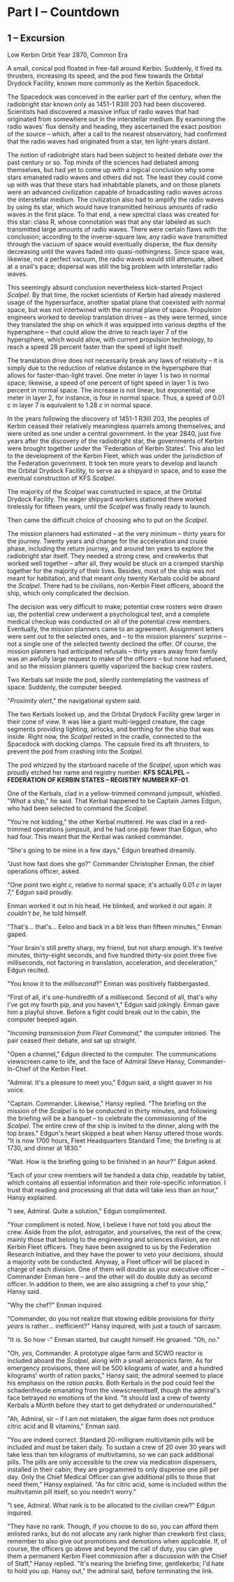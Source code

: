 # Part I – Countdown

## 1 – Excursion

Low Kerbin Orbit
Year 2870, Common Era

A small, conical pod floated in free-fall around Kerbin. Suddenly, it fired its thrusters, increasing its speed, and the pod flew towards the Orbital Drydock Facility, known more commonly as the Kerbin Spacedock.

The Spacedock was conceived in the earlier part of the century, when the radiobright star known only as 1451-1 R3III 203 had been discovered. Scientists had discovered a massive influx of radio waves that had originated from somewhere out in the interstellar medium. By examining the radio waves&#39; flux density and heading, they ascertained the exact position of the source – which, after a call to the nearest observatory, had confirmed that the radio waves had originated from a star, ten light-years distant.

The notion of radiobright stars had been subject to heated debate over the past century or so. Top minds of the sciences had debated among themselves, but had yet to come up with a logical conclusion why some stars emanated radio waves and others did not. The least they could come up with was that these stars had inhabitable planets, and on those planets were an advanced civilization capable of broadcasting radio waves across the interstellar medium. The civilization also had to amplify the radio waves by using its star, which would have transmitted heinous amounts of radio waves in the first place. To that end, a new spectral class was created for this star: class R, whose connotation was that any star labeled as such transmitted large amounts of radio waves. There were certain flaws with the conclusion; according to the inverse-square law, any radio wave transmitted through the vacuum of space would eventually disperse, the flux density decreasing until the waves faded into quasi-nothingness. Since space was, likewise, not a perfect vacuum, the radio waves would still attenuate, albeit at a snail&#39;s pace; dispersal was still the big problem with interstellar radio waves.

This seemingly absurd conclusion nevertheless kick-started Project _Scalpel_. By that time, the rocket scientists of Kerbin had already mastered usage of the hypersurface, another spatial plane that coexisted with normal space, but was not intertwined with the normal plane of space. Propulsion engineers worked to develop translation drives – as they were termed, since they translated the ship on which it was equipped into various depths of the hypersphere – that could allow the drive to reach layer 7 of the hypersphere, which would allow, with current propulsion technology, to reach a speed 28 percent faster than the speed of light itself.

The translation drive does not necessarily break any laws of relativity – it is simply due to the reduction of relative distance in the hypersphere that allows for faster-than-light travel. One meter in layer 1 is two in normal space; likewise, a speed of one percent of light speed in layer 1 is two percent in normal space. The increase is not linear, but exponential; one meter in layer 2, for instance, is four in normal space. Thus, a speed of 0.01 _c_ in layer 7 is equivalent to 1.28 _c_ in normal space.

In the years following the discovery of 1451-1 R3III 203, the peoples of Kerbin ceased their relatively meaningless quarrels among themselves, and were united as one under a central government. In the year 2840, just five years after the discovery of the radiobright star, the governments of Kerbin were brought together under the &#39;Federation of Kerbin States&#39;. This also led to the development of the Kerbin Fleet, which was under the jurisdiction of the Federation government. It took ten more years to develop and launch the Orbital Drydock Facility, to serve as a shipyard in space, and to ease the eventual construction of KFS _Scalpel_.

The majority of the _Scalpel_ was constructed in space, at the Orbital Drydock Facility. The eager shipyard workers stationed there worked tirelessly for fifteen years, until the _Scalpel_ was finally ready to launch.

Then came the difficult choice of choosing who to put on the _Scalpel_.

The mission planners had estimated – at the very minimum – thirty years for the journey. Twenty years and change for the acceleration and cruise phase, including the return journey, and around ten years to explore the radiobright star itself. They needed a strong crew, and crewkerbs that worked well together – after all, they would be stuck on a cramped starship together for the majority of their lives. Besides, most of the ship was not meant for habitation, and that meant only twenty Kerbals could be aboard the _Scalpel_. There had to be civilians, non-Kerbin Fleet officers, aboard the ship, which only complicated the decision.

The decision was very difficult to make; potential crew rosters were drawn up, the potential crew underwent a psychological test, and a complete medical checkup was conducted on all of the potential crew members. Eventually, the mission planners came to an agreement. Assignment letters were sent out to the selected ones, and – to the mission planners&#39; surprise – not a single one of the selected twenty declined the offer. Of course, the mission planners had anticipated refusals – thirty years away from family was an awfully large request to make of the officers – but none had refused, and so the mission planners quietly vaporized the backup crew rosters.

Two Kerbals sat inside the pod, silently contemplating the vastness of space. Suddenly, the computer beeped.

&quot;_Proximity alert_,&quot; the navigational system said.

The two Kerbals looked up, and the Orbital Drydock Facility grew larger in their cone of view. It was like a giant multi-legged creature, the cage segments providing lighting, airlocks, and berthing for the ship that was inside. Right now, the _Scalpel_ rested in the cradle, connected to the Spacedock with docking clamps. The capsule fired its aft thrusters, to prevent the pod from crashing into the _Scalpel_.

The pod whizzed by the starboard nacelle of the _Scalpel_, upon which was proudly etched her name and registry number: **KFS**  **SCALPEL**  **– FEDERATION OF KERBIN STATES – REGISTRY NUMBER KF-01**.

One of the Kerbals, clad in a yellow-trimmed command jumpsuit, whistled. &quot;_What_ a ship,&quot; he said. That Kerbal happened to be Captain James Edgun, who had been selected to command the _Scalpel_.

&quot;You&#39;re not kidding,&quot; the other Kerbal muttered. He was clad in a red-trimmed operations jumpsuit, and he had one pip fewer than Edgun, who had four. This meant that the Kerbal was ranked commander.

&quot;She&#39;s going to be mine in a few days,&quot; Edgun breathed dreamily.

&quot;Just how fast does she go?&quot; Commander Christopher Enman, the chief operations officer, asked.

&quot;One point two eight _c,_ relative to normal space; it&#39;s actually 0.01 _c_ in layer 7,&quot; Edgun said proudly.

Enman worked it out in his head. He blinked, and worked it out again. _It couldn&#39;t be_, he told himself.

&quot;That&#39;s... that&#39;s... Eeloo and back in a bit less than fifteen minutes,&quot; Enman gaped.

&quot;Your brain&#39;s still pretty sharp, my friend, but not sharp enough. It&#39;s twelve minutes, thirty-eight seconds, and five hundred thirty-six point three five milliseconds, not factoring in translation, acceleration, and deceleration,&quot; Edgun recited.

&quot;You know it to the _millisecond_?&quot; Enman was positively flabbergasted.

&quot;First of all, it&#39;s one-hundredth of a millisecond. Second of all, that&#39;s why I&#39;ve got my fourth pip, and you haven&#39;t,&quot; Edgun said jokingly. Enman gave him a playful shove. Before a fight could break out in the cabin, the computer beeped again.

&quot;_Incoming transmission from Fleet Command_,&quot; the computer intoned. The pair ceased their debate, and sat up straight.

&quot;Open a channel,&quot; Edgun directed to the computer. The communications viewscreen came to life, and the face of Admiral Steve Hansy, Commander-In-Chief of the Kerbin Fleet.

&quot;Admiral. It&#39;s a pleasure to meet you,&quot; Edgun said, a slight quaver in his voice.

&quot;Captain. Commander. Likewise,&quot; Hansy replied. &quot;The briefing on the mission of the _Scalpel_ is to be conducted in thirty minutes, and following the briefing will be a banquet – to celebrate the commissioning of the _Scalpel_. The entire crew of the ship is invited to the dinner, along with the top brass.&quot; Edgun&#39;s heart skipped a beat when Hansy uttered those words. &quot;It is now 1700 hours, Fleet Headquarters Standard Time; the briefing is at 1730, and dinner at 1830.&quot;

&quot;Wait. How is the briefing going to be finished in an hour?&quot; Edgun asked.

&quot;Each of your crew members will be handed a data chip, readable by tablet, which contains all essential information and their role-specific information. I trust that reading and processing all that data will take less than an hour,&quot; Hansy explained.

&quot;I see, Admiral. Quite a solution,&quot; Edgun complimented.

&quot;Your compliment is noted. Now, I believe I have not told you about the crew. Aside from the pilot, astrogator, and yourselves, the rest of the crew, mainly those that belong to the engineering and sciences division, are not Kerbin Fleet officers. They have been assigned to us by the Federation Research Initiative, and they have the power to veto your decisions, should a majority vote be conducted. Anyway, a Fleet officer will be placed in charge of each division. One of them will double as your executive officer – Commander Enman here – and the other will do double duty as second officer. In addition to them, we are also assigning a chef to your ship,&quot; Hansy said.

&quot;Why the chef?&quot; Enman inquired.

&quot;Commander, do you not realize that stowing edible provisions for _thirty years_ is rather... inefficient?&quot; Hansy inquired, with just a touch of sarcasm.

&quot;It is. So how -&quot; Enman started, but caught himself. He groaned. &quot;Oh, _no_.&quot;

&quot;Oh, _yes_, Commander. A prototype algae farm and SCWO reactor is included aboard the _Scalpel_, along with a small aeroponics farm. As for emergency provisions, there will be 500 kilograms of water, and a hundred kilograms&#39; worth of ration packs,&quot; Hansy said; the admiral seemed to place his emphasis on the _ration packs_. Both Kerbals in the pod could feel the schadenfreude emanating from the viewscreenitself, though the admiral&#39;s face betrayed no emotions of the kind. &quot;It should last a crew of twenty Kerbals a Münth before they start to get dehydrated or undernourished.&quot;

&quot;Ah, Admiral, sir – if I am not mistaken, the algae farm does not produce citric acid and B vitamins,&quot; Enman said.

&quot;You are indeed correct. Standard 20-milligram multivitamin pills will be included and must be taken daily. To sustain a crew of 20 over 30 years will take less than ten kilograms of multivitamins, so we can pack additional pills. The pills are only accessible to the crew via medication dispensers, installed in their cabin; they are programmed to only dispense one pill per day. Only the Chief Medical Officer can give additional pills to those that need them,&quot; Hansy explained. &quot;As for citric acid, some is included within the multivitamin pill itself, so you needn&#39;t worry.&quot;

&quot;I see, Admiral. What rank is to be allocated to the civilian crew?&quot; Edgun inquired.

&quot;They have no rank. Though, if you choose to do so, you can afford them enlisted ranks, but do not allocate any rank higher than crewkerb first class; remember to also give out promotions and demotions when applicable. If, of course, the officers go above and beyond the call of duty, you can give them a permanent Kerbin Fleet commission after a discussion with the Chief of Staff,&quot; Hansy replied. &quot;It&#39;s nearing the briefing time, gentlekerbs; I&#39;d hate to hold you up. Hansy out,&quot; the admiral said, before terminating the link.
